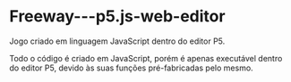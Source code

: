 # Freeway---p5.js-web-editor
Jogo criado em linguagem JavaScript dentro do editor P5.

Todo o código é criado em JavaScript, porém é apenas executável dentro do editor P5, devido às suas funções pré-fabricadas pelo mesmo.
